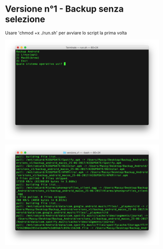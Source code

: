 # Versione n°1 - Backup senza selezione
Usare 'chmod +x ./run.sh' per avviare lo script la prima volta

![Alt text](https://raw.githubusercontent.com/Fast0n/Backup_Android/master/versions_v1/img/1.png?raw=true "Avvio script iniziale")

![Alt text](https://raw.githubusercontent.com/Fast0n/Backup_Android/master/versions_v1/img/2.png?raw=true "Avvio script interno all'OS, Backup")
